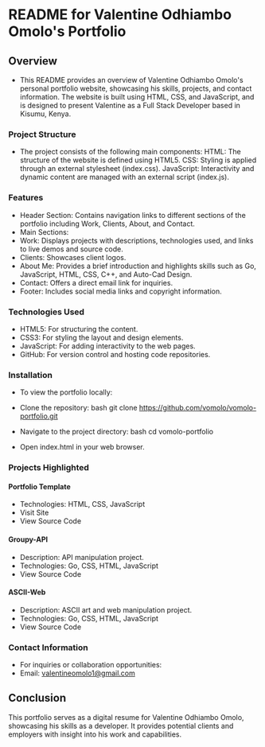 # README for Valentine Odhiambo Omolo's Portfolio

## Overview

- This README provides an overview of Valentine Odhiambo Omolo's personal portfolio website, showcasing his skills, projects, and contact information. The website is built using HTML, CSS, and JavaScript, and is designed to present Valentine as a Full Stack Developer based in Kisumu, Kenya.

### Project Structure

- The project consists of the following main components:
    HTML: The structure of the website is defined using HTML5.
    CSS: Styling is applied through an external stylesheet (index.css).
    JavaScript: Interactivity and dynamic content are managed with an external script (index.js).

### Features

- Header Section: Contains navigation links to different sections of the portfolio including Work, Clients, About, and Contact.
- Main Sections:
- Work: Displays projects with descriptions, technologies used, and links to live demos and source code.
- Clients: Showcases client logos.
- About Me: Provides a brief introduction and highlights skills such as Go, JavaScript, HTML, CSS, C++, and Auto-Cad Design.
- Contact: Offers a direct email link for inquiries.
- Footer: Includes social media links and copyright information.

### Technologies Used

- HTML5: For structuring the content.
- CSS3: For styling the layout and design elements.
- JavaScript: For adding interactivity to the web pages.
- GitHub: For version control and hosting code repositories.

### Installation

- To view the portfolio locally:
- Clone the repository:
    bash
    git clone https://github.com/vomolo/vomolo-portfolio.git

- Navigate to the project directory:
    bash
    cd vomolo-portfolio

- Open index.html in your web browser.

### Projects Highlighted

#### Portfolio Template
- Technologies: HTML, CSS, JavaScript
- Visit Site
- View Source Code

#### Groupy-API
- Description: API manipulation project.
- Technologies: Go, CSS, HTML, JavaScript
- View Source Code

#### ASCII-Web
- Description: ASCII art and web manipulation project.
- Technologies: Go, CSS, HTML, JavaScript
- View Source Code

### Contact Information

- For inquiries or collaboration opportunities:
- Email: valentineomolo1@gmail.com

## Conclusion

This portfolio serves as a digital resume for Valentine Odhiambo Omolo, showcasing his skills as a developer. It provides potential clients and employers with insight into his work and capabilities.